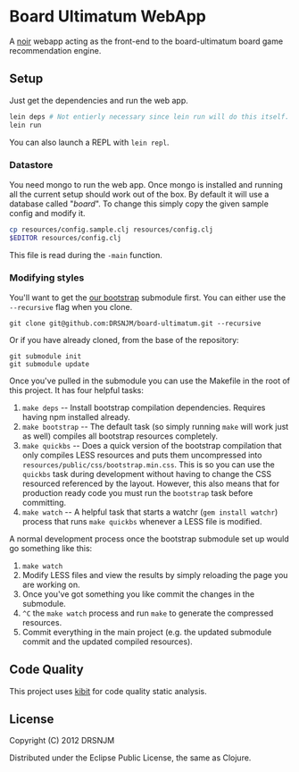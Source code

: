 # Board Ultimatum WebApp

A [noir](https://github.com/noir-clojure/noir/blob/master/project.clj) webapp
acting as the front-end to the board-ultimatum board game recommendation engine.

## Setup

Just get the dependencies and run the web app.

```bash
lein deps # Not entierly necessary since lein run will do this itself.
lein run
```

You can also launch a REPL with `lein repl`.

### Datastore

You need mongo to run the web app. Once mongo is installed and running all the
current setup should work out of the box. By default it will use a database
called "*board*". To change this simply copy the given sample config and modify
it.

```bash
cp resources/config.sample.clj resources/config.clj
$EDITOR resources/config.clj
```

This file is read during the `-main` function.

### Modifying styles

You'll want to get the [our bootstrap](https://github.com/DRSNJM/bootstrap)
submodule first. You can either use the `--recursive` flag when you clone.

    git clone git@github.com:DRSNJM/board-ultimatum.git --recursive

Or if you have already cloned, from the base of the repository:

    git submodule init
    git submodule update

Once you've pulled in the submodule you can use the Makefile in the root of this
project. It has four helpful tasks:

1.  `make deps` -- Install bootstrap compilation dependencies. Requires having
    npm installed already.
2.  `make bootstrap` -- The default task (so simply running `make` will work
    just as well) compiles all bootstrap resources completely.
3.  `make quickbs` -- Does a quick version of the bootstrap compilation that
    only compiles LESS resources and puts them uncompressed into
    `resources/public/css/bootstrap.min.css`. This is so you can use the
    `quickbs` task during development without having to change the CSS resourced
    referenced by the layout.  However, this also means that for production
    ready code you must run the `bootstrap` task before committing.
4.  `make watch` -- A helpful task that starts a watchr (`gem install watchr`)
    process that runs `make quickbs` whenever a LESS file is modified.

A normal development process once the bootstrap submodule set up would go
something like this:

1.  `make watch`
2.  Modify LESS files and view the results by simply reloading the page you are
    working on.
3.  Once you've got something you like commit the changes in the submodule.
4.  `^C` the `make watch` process and run `make` to generate the compressed
    resources.
5.  Commit everything in the main project (e.g. the updated submodule commit and
    the updated compiled resources).

## Code Quality

This project uses [kibit](https://github.com/jonase/kibit) for code quality
static analysis.

## License

Copyright (C) 2012 DRSNJM

Distributed under the Eclipse Public License, the same as Clojure.
